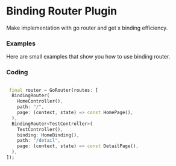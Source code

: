 # Binding Router Plugin


Make implementation with go router and get x binding efficiency.

### Examples
Here are small examples that show you how to use binding router.

### Coding
```dart

 final router = GoRouter(routes: [
  BindingRouter(
    HomeController(),
    path: "/",
    page: (context, state) => const HomePage(),
  ),
  BindingRouter<TestController>(
    TestController(),
    binding: HomeBinding(),
    path: "/detail",
    page: (context, state) => const DetailPage(),
  ),
]);

```




